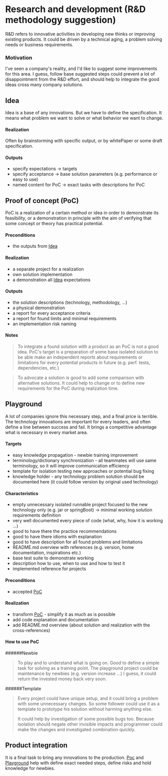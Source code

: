 # Research and development (R&D methodology suggestion)

R&D refers to innovative activities in developing new thinks or improving existing products. It could be
driven by a technical aging, a problem solving needs or business requirements.

### Motivation
I've seen a company's reality, and I'd like to suggest some improvements for this area. I guess,
follow base suggested steps could prevent a lot of disappointment from the R&D effort, and should
help to integrate the good ideas cross many company solutions. 

## Idea
Idea is a base of any innovations. But we have to define the specification. It means what problem
we want to solve or what behavior we want to change.
#### Realization
Often by brainstorming with specific output, or by whitePaper or some draft specification.
#### Outputs
* specify expectations -> targets
* specify acceptance -> base solution parameters (e.g. performance or easy to use)
* named content for PoC -> exact tasks with descriptions for PoC

## Proof of concept (PoC)
PoC is a realization of a certain method or idea in order to demonstrate its feasibility, or 
a demonstration in principle with the aim of verifying that some concept or theory has practical 
potential.
#### Preconditions
* the outputs from [Idea](#idea)
#### Realization
* a separate project for a realization
* own solution implementation
* a demonstration all [Idea](#idea) expectations
#### Outputs
* the solution descriptions (technology, methodology, ...)
* a physical demonstration
* a report for every acceptance criteria
* a report for found limits and minimal requirements
* an implementation risk naming
#### Notes
> To integrate a found solution with a product as an PoC is not a good idea. PoC's target is
> a preparation of some base isolated solution to be able make an independent reports about
> requirements or limitations for every potential products in future (e.g. perf. tests, dependencies, etc.) 

> To advocate a solution is good to add some comparison with alternative solutions. It could help to
> change or to define new requirements for the PoC during realization time.

## Playground
A lot of companies ignore this necessary step, and a final price is terrible. The technology
innovations are important for every leaders, and often define a line between success and fail.
It brings a competitive advantage what is necessary in every market area. 
#### Targets
* easy knowledge propagation - newbie training improvement
* terminology/dictionary synchronization - all teammates will use same terminology, so it will improve communication efficiency
* template for isolation testing new approaches or potential bug fixing
* knowledge holder - any technology problem solution should be documented here (it could follow version by original used technology)
#### Characteristics
* empty unnecessary isolated runnable project focused to the new technology only (e.g. jar or springBoot)
-> minimal working solution requirements definition
* very well documented every piece of code (what, why, how it is working ...)
* good to have there the practice recommendations
* good to have there idioms with explanation
* good to have description for all found problems and limitations
* README.md overview with references (e.g. version, home documentation, inspirations etc.)
* base test suite to demonstrate working
* description how to use, when to use and how to test it
* implemented reference for projects
#### Preconditions
* accepted [PoC](#proof-of-concept-poc)
#### Realization
* transform [PoC](#proof-of-concept-poc) - simplify it as much as is possible
* add code explanation and documentation
* add README.md overview (about solution and realization with the cross-references)
#### How to use PoC
######Newbie
> To play and to understand what is going on. Good to define a simple task for solving as a training
> point. The playground project could be maintenance by newbies (e.g. version increase ...) I guess,
> it could return the invested money back very soon.

######Template
> Every project could have unique setup, and it could bring a problem with some unnecessary changes.
> So some follower could use it as a template to prototype his solution without harming anything else.
> 
> It could help by investigation of some possible bugs too. Because isolation should negate other
> invisible impacts and programmer could make the changes and investigated combination quickly.

## Product integration
It is a final task to bring any innovations to the production. [Poc](#proof-of-concept-poc) and 
[Playground](#playground) help with define exact needed steps, define risks and hold knowledge for newbies.



